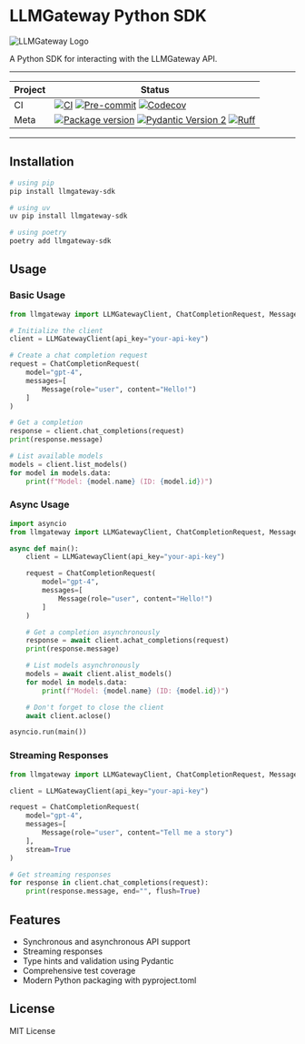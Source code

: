 # LLMGateway Python SDK

![LLMGateway Logo](https://github.com/theopenco/llmgateway/blob/main/apps/ui/static/opengraph.png?raw=true)

A Python SDK for interacting with the LLMGateway API.

---

| Project | Status                                                                                                                                                                                                                                                                                                                                                                                                                                                                                                                                                                                               |
| ------- | ---------------------------------------------------------------------------------------------------------------------------------------------------------------------------------------------------------------------------------------------------------------------------------------------------------------------------------------------------------------------------------------------------------------------------------------------------------------------------------------------------------------------------------------------------------------------------------------------------- |
| CI      | [![ CI ](https://github.com/yezz123/llmgateway-py-sdk/actions/workflows/ci.yaml/badge.svg)](https://github.com/yezz123/llmgateway-py-sdk/actions/workflows/ci.yaml) [![ Pre-commit ](https://github.com/yezz123/llmgateway-py-sdk/actions/workflows/pre-commit.yaml/badge.svg)](https://github.com/yezz123/llmgateway-py-sdk/actions/workflows/pre-commit.yaml) [![ Codecov ](https://codecov.io/gh/yezz123/llmgateway-py-sdk/branch/main/graph/badge.svg)](https://codecov.io/gh/yezz123/llmgateway-py-sdk)                                                                                   |
| Meta    | [![ Package version ](https://img.shields.io/pypi/v/llmgateway-sdk?color=%2334D058&label=pypi%20package)](https://pypi.org/project/llmgateway-sdk) [![ Pydantic Version 2 ](https://img.shields.io/endpoint?url=https://raw.githubusercontent.com/pydantic/pydantic/main/docs/badge/v2.json)](https://pydantic.dev) [![ Ruff ](https://img.shields.io/endpoint?url=https://raw.githubusercontent.com/astral-sh/ruff/main/assets/badge/v2.json)](https://github.com/astral-sh/ruff) |

---

## Installation

```bash
# using pip
pip install llmgateway-sdk

# using uv
uv pip install llmgateway-sdk

# using poetry
poetry add llmgateway-sdk
```

## Usage

### Basic Usage

```python
from llmgateway import LLMGatewayClient, ChatCompletionRequest, Message

# Initialize the client
client = LLMGatewayClient(api_key="your-api-key")

# Create a chat completion request
request = ChatCompletionRequest(
    model="gpt-4",
    messages=[
        Message(role="user", content="Hello!")
    ]
)

# Get a completion
response = client.chat_completions(request)
print(response.message)

# List available models
models = client.list_models()
for model in models.data:
    print(f"Model: {model.name} (ID: {model.id})")
```

### Async Usage

```python
import asyncio
from llmgateway import LLMGatewayClient, ChatCompletionRequest, Message

async def main():
    client = LLMGatewayClient(api_key="your-api-key")

    request = ChatCompletionRequest(
        model="gpt-4",
        messages=[
            Message(role="user", content="Hello!")
        ]
    )

    # Get a completion asynchronously
    response = await client.achat_completions(request)
    print(response.message)

    # List models asynchronously
    models = await client.alist_models()
    for model in models.data:
        print(f"Model: {model.name} (ID: {model.id})")

    # Don't forget to close the client
    await client.aclose()

asyncio.run(main())
```

### Streaming Responses

```python
from llmgateway import LLMGatewayClient, ChatCompletionRequest, Message

client = LLMGatewayClient(api_key="your-api-key")

request = ChatCompletionRequest(
    model="gpt-4",
    messages=[
        Message(role="user", content="Tell me a story")
    ],
    stream=True
)

# Get streaming responses
for response in client.chat_completions(request):
    print(response.message, end="", flush=True)
```

## Features

- Synchronous and asynchronous API support
- Streaming responses
- Type hints and validation using Pydantic
- Comprehensive test coverage
- Modern Python packaging with pyproject.toml

## License

MIT License
